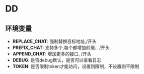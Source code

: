 # DD

## 环境变量

- **REPLACE_CHAT**: 强制替换目标地址,/开头
- **PREFIX_CHAT**:   支持多个,每个都增加前缀，/开头 
- **APPEND_CHAT**:  增加更多的接口, /开头
- **DEBUG**:  是否debug默认，是否可以查看日志
- **TOKEN**:  是否限制token才能访问，设置则限制，不设置则不限制
  